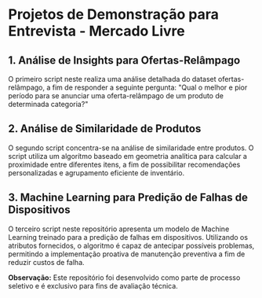 # Projetos de Demonstração para Entrevista - Mercado Livre

## 1. Análise de Insights para Ofertas-Relâmpago

O primeiro script neste realiza uma análise detalhada do dataset ofertas-relâmpago, a fim de responder a seguinte pergunta: "Qual o melhor e pior período para se anunciar uma oferta-relâmpago de um produto de determinada categoria?"

## 2. Análise de Similaridade de Produtos

O segundo script concentra-se na análise de similaridade entre produtos. O script utiliza um algorítmo baseado em geometria analítica para calcular a proximidade entre diferentes itens, a fim de possibilitar recomendações personalizadas e agrupamento eficiente de inventário.

## 3. Machine Learning para Predição de Falhas de Dispositivos

O terceiro script neste repositório apresenta um modelo de Machine Learning treinado para a predição de falhas em dispositivos. Utilizando os atributos fornecidos, o algoritmo é capaz de antecipar possíveis problemas, permitindo a implementação proativa de manutenção preventiva a fim de reduzir custos de falha.

**Observação:** Este repositório foi desenvolvido como parte de processo seletivo e é exclusivo para fins de avaliação técnica.